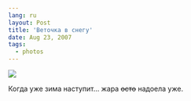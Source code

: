 ```yaml
---
lang: ru
layout: Post
title: 'Веточка в снегу'
date: Aug 23, 2007
tags:
  - photos
---
```


![](/images/blog/lg-797841-499.jpg)

Когда уже зима наступит… жара ~~осто~~ надоела уже.
